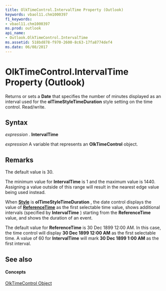 ```yaml
---
title: OlkTimeControl.IntervalTime Property (Outlook)
keywords: vbaol11.chm1000397
f1_keywords:
- vbaol11.chm1000397
ms.prod: outlook
api_name:
- Outlook.OlkTimeControl.IntervalTime
ms.assetid: 518bd878-f970-2600-8c63-17fa8774def4
ms.date: 06/08/2017
---
```



# OlkTimeControl.IntervalTime Property (Outlook)

Returns or sets a  **Date** that specifies the number of minutes displayed as an interval used for the **olTimeStyleTimeDuration** style setting on the time control. Read/write.


## Syntax

 _expression_ . **IntervalTime**

 _expression_ A variable that represents an **OlkTimeControl** object.


## Remarks

The default value is 30.

The minimum value for  **IntervalTime** is 1 and the maximum value is 1440. Assigning a value outside of this range will result in the nearest edge value being used instead.

When  **[Style](olktimecontrol-style-property-outlook.md)** is **olTimeStyleTimeDuration** , the date control displays the value of **[ReferenceTime](olktimecontrol-referencetime-property-outlook.md)** as the first selectable time value, shows additional intervals (specified by **IntervalTime** ) starting from the **ReferenceTime** value, and shows the duration of an event.

The default value for  **ReferenceTime** is 30 Dec 1899 12:00 AM. In this case, the time control will display **30 Dec 1899 12:00 AM** as the first selectable time. A value of 60 for **IntervalTime** will mark **30 Dec 1899 1:00 AM** as the first interval.


## See also


#### Concepts


[OlkTimeControl Object](olktimecontrol-object-outlook.md)

